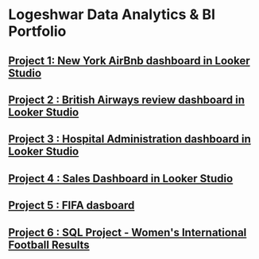 # Logeshwar Data Analytics & BI Portfolio

## [Project 1: New York AirBnb dashboard in Looker Studio](https://lookerstudio.google.com/reporting/dbd57e6a-33e0-40d1-90b6-52002da34ba3)

## [Project 2 : British Airways review dashboard in Looker Studio](https://lookerstudio.google.com/reporting/200238d2-de02-4b28-ba09-19a8b55afa3a/page/J3y1D)

## [Project 3 : Hospital Administration dashboard in Looker Studio](https://lookerstudio.google.com/reporting/142a3a16-ec1e-44ee-a329-deb96d87d706/page/p_jdqj8xychd)

## [Project 4 : Sales Dashboard in Looker Studio](https://lookerstudio.google.com/embed/reporting/c18b1fc9-96c3-4294-912b-9ca980991e3e/page/4UAxD)

## [Project 5 : FIFA dasboard](https://lookerstudio.google.com/s/v7053G9t44E)

## [Project 6 : SQL Project - Women's International Football Results](https://drive.google.com/drive/folders/1x7g7deKUWFNKVXiSpP-SulsKqLCOfDqR?usp=drive_link)

